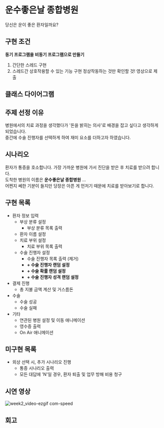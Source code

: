 # 운수좋은날 종합병원
당신은 운이 좋은 환자일까요?

## 구현 조건
__동기 프로그램을 비동기 프로그램으로 만들기__

1. 간단한 스레드 구현
2. 스레드간 상호작용할 수 있는 기능 구현
정상작동하는 것만 확인할 것! 영상으로 제출

## 클래스 다이어그램

## 주제 선정 이유
병원에서의 치료 과정을 생각했다가 '돈을 밝히는 의사'로 배경을 잡고 싶다고 생각하게 되었습니다.   
중간에 수술 진행자를 선택하게 하여 재미 요소를 더하고자 하였습니다.

## 시나리오
환자가 통증을 호소합니다. 가장 가까운 병원에 가서 진단을 받은 후 치료를 받으려 합니다.   
도착한 병원의 이름은 __운수좋은날 종합병원__ ...    
어쩐지 쎄한 기분이 들지만 당장은 아픈 게 먼저기 때문에 치료를 받아보기로 합니다.   

## 구현 목록
- 환자 정보 입력
  - 부상 분류 설정
    - 부상 분류 목록 출력
  - 환자 이름 설정
  - 치료 부위 설정
    - 치료 부위 목록 출력
  - 수술 진행자 설정
    - 수술 진행자 목록 출력 (제거)
    - **+ 수술 진행자 랜덤 설정**
    - **+ 수술 확률 랜덤 설정**
    - **+ 수술 진행자 성격 랜덤 설정**
- 결제 진행
  - 총 지불 금액 계산 및 거스름돈
- 수술
  - 수술 성공
  - 수술 실패
- 기타
  - 연관된 병원 설정 및 이동 애니메이션
  - 영수증 출력
  - On Air 애니메이션

## 미구현 목록
- 외상 선택 시, 추가 시나리오 진행
  - 통증 시나리오 출력
  - 모든 대답에 'N'일 경우, 환자 퇴출 및 업무 방해 비용 청구
 
## 시연 영상
![week2_video-ezgif com-speed](https://github.com/user-attachments/assets/c7666a46-0a49-44d8-8e5a-27f2fe08101f)


## 회고
